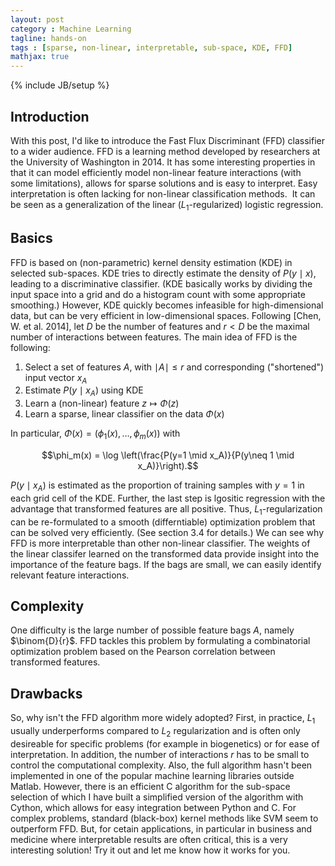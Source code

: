 ```yaml
---
layout: post
category : Machine Learning
tagline: hands-on
tags : [sparse, non-linear, interpretable, sub-space, KDE, FFD]
mathjax: true
---
```

{% include JB/setup %}

## Introduction

With this post, I'd like to introduce the Fast Flux Discriminant (FFD) classifier to a wider audience. FFD is a learning method developed by researchers at the University of Washington in 2014. 
It has some interesting properties in that it can model efficiently model non-linear feature interactions (with some limitations), allows for sparse solutions and is easy to interpret. Easy interpretation is often lacking for non-linear classification methods.  
It can be seen as a generalization of the linear ($L_1$-regularized) logistic regression. 

## Basics

FFD is based on (non-parametric) kernel density estimation (KDE) in selected sub-spaces. KDE tries to directly estimate the density of $P(y \mid x)$, leading to a discriminative classifier. (KDE basically works by dividing the input space into a grid and do a histogram count with some appropriate smoothing.) However, KDE quickly becomes infeasible for high-dimensional data, but can be very efficient in low-dimensional spaces. Following [Chen, W. et al. 2014], let $D$ be the number of features and $r < D$ be the maximal number of interactions between features. 
The main idea of FFD is the following: 
 
1. Select a set of features $A$, with $\mid A \mid \leq r$ and corresponding ("shortened") input vector $x_A$ 
2. Estimate $P(y\mid x_A)$ using KDE 
3. Learn a (non-linear) feature $z \mapsto \Phi(z)$ 
4. Learn a sparse, linear classifier on the data $\Phi(x)$

In particular, $\Phi(x) = \left(\phi_1(x),\ldots,\phi_m(x)\right)$ with 

$$\phi_m(x) = \log \left(\frac{P(y=1 \mid x_A)}{P(y\neq 1 \mid x_A)}\right).$$

$P(y\mid x_A)$ is estimated as the proportion of training samples with $y=1$ in each grid cell of the KDE. Further, the last step is lgositic regression with the advantage that transformed features are all positive. Thus, $L_1$-regularization can be re-formulated to a smooth (differntiable) optimization problem that can be solved very efficiently. (See section 3.4 for details.)
We can see why FFD is more interpretable than other non-linear classifier. The weights of the linear classifer learned on the transformed data provide insight into the importance of the feature bags. If the bags are small, we can easily identify relevant feature interactions.

## Complexity

One difficulty is the large number of possible feature bags $A$, namely $\binom{D}{r}$. FFD tackles this problem by formulating a combinatorial optimization problem based on the Pearson correlation between transformed features. 

## Drawbacks

So, why isn't the FFD algorithm more widely adopted? First, in practice, $L_1$ usually underperforms compared to $L_2$ regularization and is often only desireable for specific problems (for example in biogenetics) or for ease of interpretation. In addition, the number of interactions $r$ has to be small to control the computational complexity. Also, the full algorithm hasn't been implemented in one of the popular machine learning libraries outside Matlab. However, there is an efficient C algorithm for the sub-space selection of which I have built a simplified version of the algorithm with Cython, which allows for easy integration between Python and C. For complex problems, standard (black-box) kernel methods like SVM seem to outperform FFD. But, for cetain applications, in particular in business and medicine where interpretable results are often critical, this is a very interesting solution! Try it out and let me know how it works for you.
